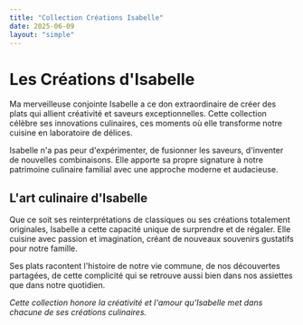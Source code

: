```yaml
---
title: "Collection Créations Isabelle"
date: 2025-06-09
layout: "simple"
---
```


# Les Créations d'Isabelle

Ma merveilleuse conjointe Isabelle a ce don extraordinaire de créer des plats qui allient créativité et saveurs exceptionnelles. Cette collection célèbre ses innovations culinaires, ces moments où elle transforme notre cuisine en laboratoire de délices.

Isabelle n'a pas peur d'expérimenter, de fusionner les saveurs, d'inventer de nouvelles combinaisons. Elle apporte sa propre signature à notre patrimoine culinaire familial avec une approche moderne et audacieuse.

## L'art culinaire d'Isabelle

Que ce soit ses reinterprétations de classiques ou ses créations totalement originales, Isabelle a cette capacité unique de surprendre et de régaler. Elle cuisine avec passion et imagination, créant de nouveaux souvenirs gustatifs pour notre famille.

Ses plats racontent l'histoire de notre vie commune, de nos découvertes partagées, de cette complicité qui se retrouve aussi bien dans nos assiettes que dans notre quotidien.

*Cette collection honore la créativité et l'amour qu'Isabelle met dans chacune de ses créations culinaires.*